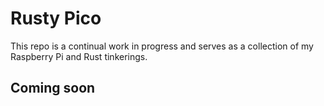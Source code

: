 # Rusty Pico

This repo is a continual work in progress and serves as a collection of my Raspberry Pi and Rust tinkerings.

## Coming soon
